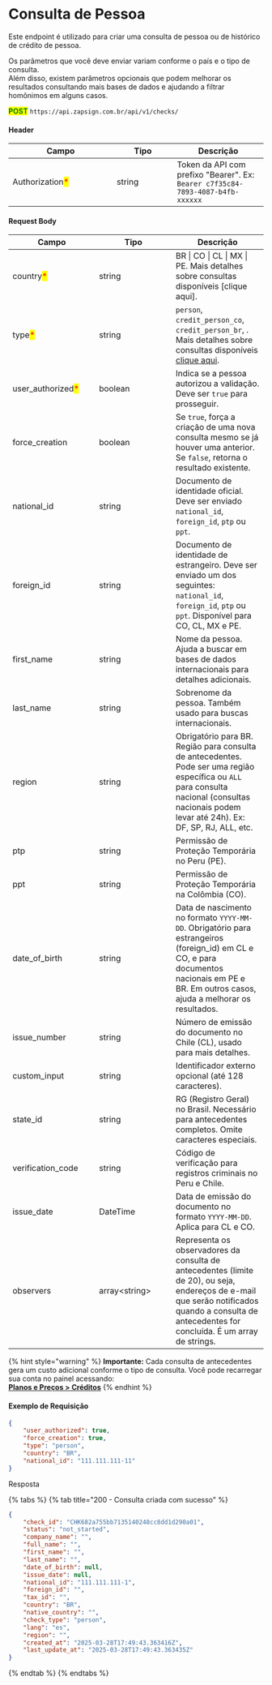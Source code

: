 # Consulta de Pessoa

Este endpoint é utilizado para criar uma consulta de pessoa ou de histórico de crédito de pessoa.

Os parâmetros que você deve enviar variam conforme o país e o tipo de consulta.\
Além disso, existem parâmetros opcionais que podem melhorar os resultados consultando mais bases de dados e ajudando a filtrar homônimos em alguns casos.

<mark style="color:green;">**POST**</mark> `https://api.zapsign.com.br/api/v1/checks/`

#### Header

<table><thead><tr><th width="190">Campo</th><th width="103">Tipo</th><th>Descrição</th></tr></thead><tbody><tr><td>Authorization<mark style="color:red;">*</mark></td><td>string</td><td>Token da API com prefixo "Bearer". Ex: <code>Bearer c7f35c84-7893-4087-b4fb-xxxxxx</code></td></tr></tbody></table>

#### Request Body

<table><thead><tr><th width="155.01953125">Campo</th><th width="135.46875">Tipo</th><th>Descrição</th></tr></thead><tbody><tr><td>country<mark style="color:red;">*</mark></td><td>string</td><td>BR | CO | CL | MX | PE. Mais detalhes sobre consultas disponíveis [clique aqui].</td></tr><tr><td>type<mark style="color:red;">*</mark></td><td>string</td><td><code>person</code>, <code>credit_person_co</code>, <code>credit_person_br</code>, . Mais detalhes sobre consultas disponíveis <a href="../entendendo-o-resultado.md">clique aqui</a>.</td></tr><tr><td>user_authorized<mark style="color:red;">*</mark></td><td>boolean</td><td>Indica se a pessoa autorizou a validação. Deve ser <code>true</code> para prosseguir.</td></tr><tr><td>force_creation</td><td>boolean</td><td>Se <code>true</code>, força a criação de uma nova consulta mesmo se já houver uma anterior. Se <code>false</code>, retorna o resultado existente.</td></tr><tr><td>national_id</td><td>string</td><td>Documento de identidade oficial. Deve ser enviado <code>national_id</code>, <code>foreign_id</code>, <code>ptp</code> ou <code>ppt</code>.</td></tr><tr><td>foreign_id</td><td>string</td><td>Documento de identidade de estrangeiro. Deve ser enviado um dos seguintes: <code>national_id</code>, <code>foreign_id</code>, <code>ptp</code> ou <code>ppt</code>. Disponível para CO, CL, MX e PE.</td></tr><tr><td>first_name</td><td>string</td><td>Nome da pessoa. Ajuda a buscar em bases de dados internacionais para detalhes adicionais.</td></tr><tr><td>last_name</td><td>string</td><td>Sobrenome da pessoa. Também usado para buscas internacionais.</td></tr><tr><td>region</td><td>string</td><td>Obrigatório para BR. Região para consulta de antecedentes. Pode ser uma região específica ou <code>ALL</code> para consulta nacional (consultas nacionais podem levar até 24h). Ex: DF, SP, RJ, ALL, etc.</td></tr><tr><td>ptp</td><td>string</td><td>Permissão de Proteção Temporária no Peru (PE).</td></tr><tr><td>ppt</td><td>string</td><td>Permissão de Proteção Temporária na Colômbia (CO).</td></tr><tr><td>date_of_birth</td><td>string</td><td>Data de nascimento no formato <code>YYYY-MM-DD</code>. Obrigatório para estrangeiros (foreign_id) em CL e CO, e para documentos nacionais em PE e BR. Em outros casos, ajuda a melhorar os resultados.</td></tr><tr><td>issue_number</td><td>string</td><td>Número de emissão do documento no Chile (CL), usado para mais detalhes.</td></tr><tr><td>custom_input</td><td>string</td><td>Identificador externo opcional (até 128 caracteres).</td></tr><tr><td>state_id</td><td>string</td><td>RG (Registro Geral) no Brasil. Necessário para antecedentes completos. Omite caracteres especiais.</td></tr><tr><td>verification_code</td><td>string</td><td>Código de verificação para registros criminais no Peru e Chile.</td></tr><tr><td>issue_date</td><td>DateTime</td><td>Data de emissão do documento no formato <code>YYYY-MM-DD</code>. Aplica para CL e CO.</td></tr><tr><td>observers</td><td>array&#x3C;string></td><td>Representa os observadores da consulta de antecedentes (limite de 20), ou seja, endereços de e-mail que serão notificados quando a consulta de antecedentes for concluída. É um array de strings.</td></tr></tbody></table>

{% hint style="warning" %}
**Importante:** Cada consulta de antecedentes gera um custo adicional conforme o tipo de consulta. Você pode recarregar sua conta no painel acessando:\
[**Planos e Preços > Créditos**](https://app.zapsign.com.br/conta/configuracoes/plans?tab=credits)
{% endhint %}

#### Exemplo de Requisição

```json
{
    "user_authorized": true,
    "force_creation": true,
    "type": "person",
    "country": "BR",
    "national_id": "111.111.111-11"
}
```

Resposta

{% tabs %}
{% tab title="200 - Consulta criada com sucesso" %}
```json
{
    "check_id": "CHK682a755bb7135140248cc8dd1d290a01",
    "status": "not_started",
    "company_name": "",
    "full_name": "",
    "first_name": "",
    "last_name": "",
    "date_of_birth": null,
    "issue_date": null,
    "national_id": "111.111.111-1",
    "foreign_id": "",
    "tax_id": "",
    "country": "BR",
    "native_country": "",
    "check_type": "person",
    "lang": "es",
    "region": "",
    "created_at": "2025-03-28T17:49:43.363416Z",
    "last_update_at": "2025-03-28T17:49:43.363435Z"
}
```
{% endtab %}
{% endtabs %}
